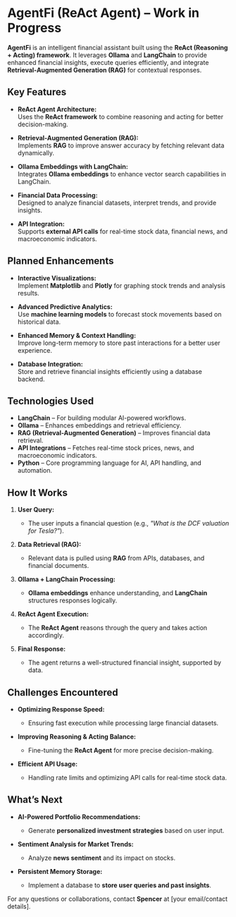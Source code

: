 # AgentFi (ReAct Agent) – Work in Progress  

**AgentFi** is an intelligent financial assistant built using the **ReAct (Reasoning + Acting) framework**. It leverages **Ollama** and **LangChain** to provide enhanced financial insights, execute queries efficiently, and integrate **Retrieval-Augmented Generation (RAG)** for contextual responses.  

## Key Features  

- **ReAct Agent Architecture:**  
  Uses the **ReAct framework** to combine reasoning and acting for better decision-making.  

- **Retrieval-Augmented Generation (RAG):**  
  Implements **RAG** to improve answer accuracy by fetching relevant data dynamically.  

- **Ollama Embeddings with LangChain:**  
  Integrates **Ollama embeddings** to enhance vector search capabilities in LangChain.  

- **Financial Data Processing:**  
  Designed to analyze financial datasets, interpret trends, and provide insights.  

- **API Integration:**  
  Supports **external API calls** for real-time stock data, financial news, and macroeconomic indicators.  

## Planned Enhancements  

- **Interactive Visualizations:**  
  Implement **Matplotlib** and **Plotly** for graphing stock trends and analysis results.  

- **Advanced Predictive Analytics:**  
  Use **machine learning models** to forecast stock movements based on historical data.  

- **Enhanced Memory & Context Handling:**  
  Improve long-term memory to store past interactions for a better user experience.  

- **Database Integration:**  
  Store and retrieve financial insights efficiently using a database backend.  

## Technologies Used  

- **LangChain** – For building modular AI-powered workflows.  
- **Ollama** – Enhances embeddings and retrieval efficiency.  
- **RAG (Retrieval-Augmented Generation)** – Improves financial data retrieval.  
- **API Integrations** – Fetches real-time stock prices, news, and macroeconomic indicators.  
- **Python** – Core programming language for AI, API handling, and automation.  

## How It Works  

1. **User Query:**  
   - The user inputs a financial question (e.g., *"What is the DCF valuation for Tesla?"*).  

2. **Data Retrieval (RAG):**  
   - Relevant data is pulled using **RAG** from APIs, databases, and financial documents.  

3. **Ollama + LangChain Processing:**  
   - **Ollama embeddings** enhance understanding, and **LangChain** structures responses logically.  

4. **ReAct Agent Execution:**  
   - The **ReAct Agent** reasons through the query and takes action accordingly.  

5. **Final Response:**  
   - The agent returns a well-structured financial insight, supported by data.  

## Challenges Encountered  

- **Optimizing Response Speed:**  
  - Ensuring fast execution while processing large financial datasets.  

- **Improving Reasoning & Acting Balance:**  
  - Fine-tuning the **ReAct Agent** for more precise decision-making.  

- **Efficient API Usage:**  
  - Handling rate limits and optimizing API calls for real-time stock data.  

## What’s Next  

- **AI-Powered Portfolio Recommendations:**  
  - Generate **personalized investment strategies** based on user input.  

- **Sentiment Analysis for Market Trends:**  
  - Analyze **news sentiment** and its impact on stocks.  

- **Persistent Memory Storage:**  
  - Implement a database to **store user queries and past insights**.  

For any questions or collaborations, contact **Spencer** at [your email/contact details].  
